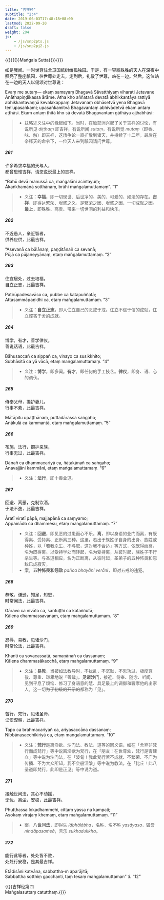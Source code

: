 ```yaml
---
title: "吉祥经"
subtitle: "2:4"
date: 2019-06-03T17:48:18+08:00
lastmod: 2022-09-20
draft: false
weight: 204
js:
    - /js/snp2pts.js
    - /js/snp2pj2.js
---
```



{{<subtitle>}}{{<suttalink src="snp2.4">}}Maṅgala Sutta{{</suttalink>}}{{</subtitle>}}

如是我闻。一时世尊住舍卫国祇树给孤独园。于是，有一容貌殊胜的天人在深夜中照亮了整座祇园，往世尊处走去，走到后，礼敬了世尊，站在一边。然后，这位站在一边的天人以偈颂对世尊说：

Evaṃ me sutaṃ— ekaṃ samayaṃ Bhagavā Sāvatthiyaṃ viharati Jetavane Anāthapiṇḍikassa ārāme. Atha kho aññatarā devatā abhikkantāya rattiyā abhikkantavaṇṇā kevalakappaṃ Jetavanaṃ obhāsetvā yena Bhagavā ten’upasaṅkami; upasaṅkamitvā Bhagavantaṃ abhivādetvā ekam antaṃ aṭṭhāsi. Ekam antaṃ ṭhitā kho sā devatā Bhagavantaṃ gāthāya ajjhabhāsi:

> - 兹略述义注中的缘起如下。当时，在瞻部洲兴起了关于吉祥的讨论，有说所见 *diṭṭhaṃ* 即吉祥，有说所闻 *sutaṃ*，有说所觉 *mutaṃ*（即香、味、触）即吉祥，这场争论一直扩散到诸天，并持续了十二年，最后在帝释天的命令下，一位天人来到祇园请问世尊。

##### 261

许多希求幸福的天与人，  
都曾思惟吉祥，请您说说最上的吉祥。

“Bahū devā manussā ca, maṅgalāni acintayuṃ;  
Ākaṅkhamānā sotthānaṃ, brūhi maṅgalamuttamaṃ”. <q>1</q>

> - 义注：**幸福**，即一切现世、后世净的、美的、可爱的、如法的存在。**吉祥**，即得达繁荣、增盛之义，是繁荣之因、增盛之因、一切成就之因。**最上**，即殊胜、高贵、带来一切世间的利益和快乐。

##### 262

不近愚人，亲近智者，  
供养应供，此最吉祥。

“Asevanā ca bālānaṃ, paṇḍitānañ ca sevanā;  
Pūjā ca pūjaneyyānaṃ, etaṃ maṅgalamuttamaṃ. <q>2</q>

##### 263

住宜居处，过去培福，  
自立正志，此最吉祥。

Patirūpadesavāso ca, pubbe ca katapuññatā;  
Attasammāpaṇidhi ca, etaṃ maṅgalamuttamaṃ. <q>3</q>

> - 义注：**自立正志**，即人住立自己的恶戒于戒，住立不信于信的成就，住立悭吝于舍的成就。

##### 264

博学，有才，善学律仪，  
善说话语，此最吉祥。

Bāhusaccañ ca sippañ ca, vinayo ca susikkhito;  
Subhāsitā ca yā vācā, etaṃ maṅgalamuttamaṃ. <q>4</q>

> - 义注：**博学**，即多闻。**有才**，即任何的手工技艺。**律仪**，即身、语、心的调伏。

##### 265

侍奉父母，摄护妻儿，  
行事不紊，此最吉祥。

Mātāpitu upaṭṭhānaṃ, puttadārassa saṅgaho;  
Anākulā ca kammantā, etaṃ maṅgalamuttamaṃ. <q>5</q>

##### 266

布施，法行，摄护亲族，  
行事无过，此最吉祥。

Dānañ ca dhammacariyā ca, ñātakānañ ca saṅgaho;  
Anavajjāni kammāni, etaṃ maṅgalamuttamaṃ. <q>6</q>

> - 义注：**法行**，即十善业道。

##### 267

回避、离恶，克制饮酒，  
于法不逸，此最吉祥。

Āratī viratī pāpā, majjapānā ca saṃyamo;  
Appamādo ca dhammesu, etaṃ maṅgalamuttamaṃ. <q>7</q>

> - 义注：**回避**，即见恶的过患而心不乐。**离**，即以身语的业门而离，有既得离、受持离、正断离三种。这里，若出于族姓子自身的出身、族姓或种姓，以「若我杀生、不与取，这对我不合适」等方式，依既得而离，名为既得离。以受持学处而转起，名为受持离，从彼时起，族姓子不行杀生等。与圣道相应，名为正断离，从彼时起，圣弟子的五种怖畏和怨敌已成寂灭。
> - 案，**五种怖畏和怨敌** *pañca bhayāni verāni*，即对五戒的违犯。

##### 268

恭敬，谦逊，知足，知恩，  
时常闻法，此最吉祥。

Gāravo ca nivāto ca, santuṭṭhi ca kataññutā;  
Kālena dhammassavanaṃ, etaṃ maṅgalamuttamaṃ. <q>8</q>

##### 269

忍辱，易教，见诸沙门，  
时常论法，此最吉祥。

Khantī ca sovacassatā, samaṇānañ ca dassanaṃ;  
Kālena dhammasākacchā, etaṃ maṅgalamuttamaṃ. <q>9</q>

> - 义注：**易教**，当被如法教导时，不扰乱，不沉默，不思功过，极度尊敬、尊重、谦卑地说「善哉」。**见诸沙门**，接近、侍奉、随念、听闻、见到平息了烦恼、修习了身语意的慧、具足最上的调御和奢摩他的出家人，这一切~~为了初级的开示的~~都称为「见」。

##### 270

苦行，梵行，见诸圣谛，  
证悟涅槃，此最吉祥。

Tapo ca brahmacariyañ ca, ariyasaccāna dassanaṃ;  
Nibbānasacchikiriyā ca, etaṃ maṅgalamuttamaṃ. <q>10</q>

> - 义注：**梵行**是离淫欲、沙门法、教法、道等的同义语，如在「舍弃非梵行而成梵行」等中说离淫欲为梵行，在「朋友！在世尊处，梵行是否建立」等中说为沙门法，在「波旬！我此梵行若不成就、不繁荣、不广为传播、不为大众所知，我不会般涅槃」等中说为教法，在「比丘！此八圣道即梵行，此即是正见」等中说为道。

##### 271

接触世间法，其心不动摇，  
无忧，离尘，安稳，此最吉祥。

Phuṭṭhassa lokadhammehi, cittaṃ yassa na kampati;  
Asokaṃ virajaṃ khemaṃ, etaṃ maṅgalamuttamaṃ. <q>11</q>

> - 案，八**世间法**，即得失 *lābhālābha*，名称、名不称 *yasāyasa*，毁誉 *nindāpasaṁsā*，苦乐 *sukhadukkha*。

##### 272

能行此等者，处处皆不败，  
处处行安稳，是其最吉祥。

Etādisāni katvāna, sabbattha-m aparājitā;  
Sabbattha sotthiṃ gacchanti, taṃ tesaṃ maṅgalamuttaman” ti. <q>12</q>


{{<eof>}}吉祥经第四<br>Maṅgalasuttaṃ catutthaṃ.{{</eof>}}